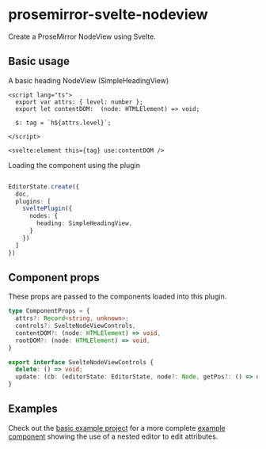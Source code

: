 # prosemirror-svelte-nodeview

Create a ProseMirror NodeView using Svelte.

## Basic usage

A basic heading NodeView (SimpleHeadingView)

```svelte
<script lang="ts">
  export var attrs: { level: number };
  export let contentDOM:  (node: HTMLElement) => void;

  $: tag = `h${attrs.level}`;

</script>

<svelte:element this={tag} use:contentDOM />
```

Loading the component using the plugin

```ts

EditorState.create({
  doc,
  plugins: [
    sveltePlugin({
      nodes: {
        heading: SimpleHeadingView,
      }
    })
  ]
})
```

## Component props

These props are passed to the components loaded into this plugin.

```ts
type ComponentProps = {
  attrs?: Record<string, unknown>;
  controls?: SvelteNodeViewControls,
  contentDOM?: (node: HTMLElement) => void,
  rootDOM?: (node: HTMLElement) => void,
}

export interface SvelteNodeViewControls {
  delete: () => void;
  update: (cb: (editorState: EditorState, node?: Node, getPos?: () => number) => Transaction) => void;
}
```

## Examples

Check out the [basic example project](/examples/basic) for a more complete [example component](/examples/basic/src/nodeviews/HeadingView.svelte) showing the use of a nested editor to edit attributes.
